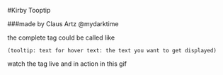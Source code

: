 #Kirby Tooptip

###made by Claus Artz @mydarktime

the complete tag could be called like

```
(tooltip: text for hover text: the text you want to get displayed)
```

watch the tag live and in action in this gif